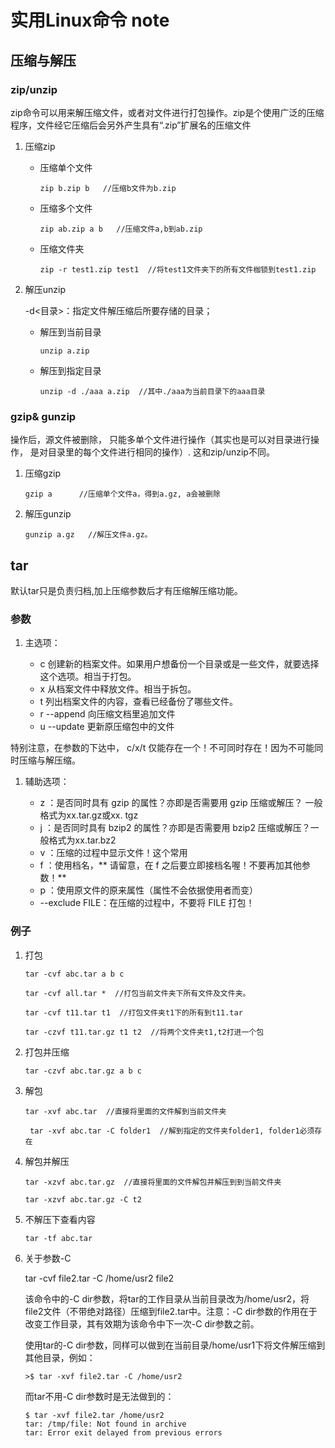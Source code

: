 # 实用Linux命令 note


## 压缩与解压

### zip/unzip

zip命令可以用来解压缩文件，或者对文件进行打包操作。zip是个使用广泛的压缩程序，文件经它压缩后会另外产生具有“.zip”扩展名的压缩文件


1. 压缩zip

    - 压缩单个文件

        ```
        zip b.zip b   //压缩b文件为b.zip

        ```

    - 压缩多个文件

        ```
        zip ab.zip a b   //压缩文件a,b到ab.zip

        ```
    - 压缩文件夹

        ```
        zip -r test1.zip test1  //将test1文件夹下的所有文件枷锁到test1.zip
        ```

1. 解压unzip

    -d<目录>：指定文件解压缩后所要存储的目录；


    - 解压到当前目录

        ```
        unzip a.zip
        ```

    - 解压到指定目录

        ```
        unzip -d ./aaa a.zip  //其中./aaa为当前目录下的aaa目录
        ```


### gzip& gunzip

操作后，源文件被删除， 只能多单个文件进行操作（其实也是可以对目录进行操作， 是对目录里的每个文件进行相同的操作）. 这和zip/unzip不同。

1. 压缩gzip

    ```
    gzip a      //压缩单个文件a，得到a.gz, a会被删除
    ```

1. 解压gunzip

    ```
    gunzip a.gz   //解压文件a.gz。
    ```



## tar

默认tar只是负责归档,加上压缩参数后才有压缩解压缩功能。

### 参数

1. 主选项：

    - c 创建新的档案文件。如果用户想备份一个目录或是一些文件，就要选择这个选项。相当于打包。
    - x 从档案文件中释放文件。相当于拆包。
    - t 列出档案文件的内容，查看已经备份了哪些文件。
    - r --append 向压缩文档里追加文件
    - u --update 更新原压缩包中的文件

特别注意，在参数的下达中， c/x/t 仅能存在一个！不可同时存在！因为不可能同时压缩与解压缩。

1. 辅助选项：

    - z ：是否同时具有 gzip 的属性？亦即是否需要用 gzip 压缩或解压？ 一般格式为xx.tar.gz或xx. tgz
    - j ：是否同时具有 bzip2 的属性？亦即是否需要用 bzip2 压缩或解压？一般格式为xx.tar.bz2  
    - v ：压缩的过程中显示文件！这个常用
    - f ：使用档名，** 请留意，在 f 之后要立即接档名喔！不要再加其他参数！**
    - p ：使用原文件的原来属性（属性不会依据使用者而变）
    - --exclude FILE：在压缩的过程中，不要将 FILE 打包！


### 例子

1. 打包

    ```
    tar -cvf abc.tar a b c
    ```

    ```
    tar -cvf all.tar *  //打包当前文件夹下所有文件及文件夹。
    ```

    ```
    tar -cvf t11.tar t1  //打包文件夹t1下的所有到t11.tar
    ```

    ```
    tar -czvf t11.tar.gz t1 t2  //将两个文件夹t1,t2打进一个包
    ```


1. 打包并压缩

    ```
    tar -czvf abc.tar.gz a b c
    ```

1. 解包

    ```
    tar -xvf abc.tar  //直接将里面的文件解到当前文件夹
    ```

    ```
     tar -xvf abc.tar -C folder1  //解到指定的文件夹folder1, folder1必须存在
    ```

1. 解包并解压

    ```
    tar -xzvf abc.tar.gz  //直接将里面的文件解包并解压到到当前文件夹
    ```

    ```
    tar -xzvf abc.tar.gz -C t2
    ```

1. 不解压下查看内容

    ```
    tar -tf abc.tar
    ```

1. 关于参数-C

    tar -cvf file2.tar -C /home/usr2 file2

    该命令中的-C dir参数，将tar的工作目录从当前目录改为/home/usr2，将file2文件（不带绝对路径）压缩到file2.tar中。注意：-C dir参数的作用在于改变工作目录，其有效期为该命令中下一次-C dir参数之前。

    使用tar的-C dir参数，同样可以做到在当前目录/home/usr1下将文件解压缩到其他目录，例如：

    ```
    >$ tar -xvf file2.tar -C /home/usr2
    ```
    而tar不用-C dir参数时是无法做到的：

    ```
    $ tar -xvf file2.tar /home/usr2
    tar: /tmp/file: Not found in archive
    tar: Error exit delayed from previous errors
    ```